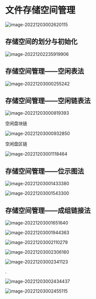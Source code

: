 # 文件存储空间管理

![image-20221203002620115](4.1_5_文件存储空间管理/image-20221203002620115.png)

## 存储空间的划分与初始化

![image-20221202235919906](4.1_5_文件存储空间管理/image-20221202235919906.png)

## 存储空间管理——空闲表法

![image-20221203000255242](4.1_5_文件存储空间管理/image-20221203000255242.png)

## 存储空间管理——空闲链表法

![image-20221203000819393](4.1_5_文件存储空间管理/image-20221203000819393.png)

空闲盘块链

![image-20221203000932850](4.1_5_文件存储空间管理/image-20221203000932850.png)

空闲盘区链

![image-20221203001118464](4.1_5_文件存储空间管理/image-20221203001118464.png)

## 存储空间管理——位示图法

![image-20221203001433380](4.1_5_文件存储空间管理/image-20221203001433380.png)

![image-20221203001543300](4.1_5_文件存储空间管理/image-20221203001543300.png)

## 存储空间管理——成组链接法

![image-20221203001651640](4.1_5_文件存储空间管理/image-20221203001651640.png)

![image-20221203001944363](4.1_5_文件存储空间管理/image-20221203001944363.png)

![image-20221203002110279](4.1_5_文件存储空间管理/image-20221203002110279.png)

![image-20221203002306160](4.1_5_文件存储空间管理/image-20221203002306160.png)

![image-20221203002341123](4.1_5_文件存储空间管理/image-20221203002341123.png)

.

![image-20221203002434437](4.1_5_文件存储空间管理/image-20221203002434437.png)

![image-20221203002455115](4.1_5_文件存储空间管理/image-20221203002455115.png)









































